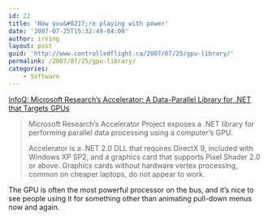 ```yaml
---
id: 22
title: 'Now you&#8217;re playing with power'
date: '2007-07-25T15:32:49-04:00'
author: irving
layout: post
guid: 'http://www.controlledflight.ca/2007/07/25/gpu-library/'
permalink: /2007/07/25/gpu-library/
categories:
    - Software
---
```


[InfoQ: Microsoft Research’s Accelerator: A Data-Parallel Library for .NET that Targets GPUs](http://www.infoq.com/news/2007/07/Accelerator)

> Microsoft Research’s Accelerator Project exposes a .NET library for performing parallel data processing using a computer’s GPU.
> 
> Accelerator is a .NET 2.0 DLL that requires DirectX 9, included with Windows XP SP2, and a graphics card that supports Pixel Shader 2.0 or above. Graphics cards without hardware vertex processing, common on cheaper laptops, do not appear to work.

The GPU is often the most powerful processor on the bus, and it’s nice to see people using it for something other than animating pull-down menus now and again.